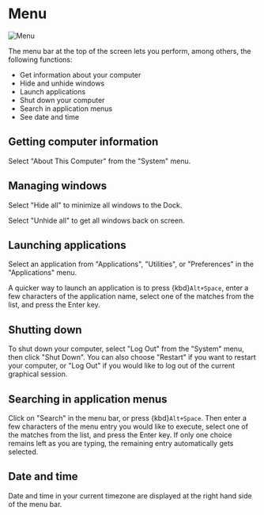 # Menu

![Menu](https://pbs.twimg.com/media/EniEQ0uXIAEA2O5?format=png)

The menu bar at the top of the screen lets you perform, among others, the following functions:

* Get information about your computer
* Hide and unhide windows
* Launch applications
* Shut down your computer
* Search in application menus
* See date and time

## Getting computer information

Select "About This Computer" from the "System" menu.

## Managing windows

Select "Hide all" to minimize all windows to the Dock.

Select "Unhide all" to get all windows back on screen.

## Launching applications

Select an application from "Applications", "Utilities", or "Preferences" in the "Applications" menu.

A quicker way to launch an application is to press {kbd}`Alt+Space`, enter a few characters of the application name, select one of the matches from the list, and press the Enter key.

## Shutting down

To shut down your computer, select "Log Out" from the "System" menu, then click "Shut Down". You can also choose "Restart" if you want to restart your computer, or "Log Out" if you would like to log out of the current graphical session.

## Searching in application menus

Click on "Search" in the menu bar, or press {kbd}`Alt+Space`. Then enter a few characters of the menu entry you would like to execute, select one of the matches from the list, and press the Enter key. If only one choice remains left as you are typing, the remaining entry automatically gets selected.

## Date and time

Date and time in your current timezone are displayed at the right hand side of the menu bar.
